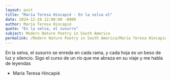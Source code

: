```yaml
---
layout: post
title: "María Teresa Hincapié - En la selva el"
date: 2024-12-28 12:00:00 -0000
author: María Teresa Hincapié
quote: "En la selva, el susurro"
subject: Modern Nature Poetry in South America
permalink: /Modern Nature Poetry in South America/María Teresa Hincapié/María Teresa Hincapié - En la selva el
---
```


En la selva, el susurro
se enreda en cada rama,
y cada hoja es un beso
de luz y silencio.
Sigo el curso de un río
que me abraza en su viaje
y me habla de leyendas

- María Teresa Hincapié
